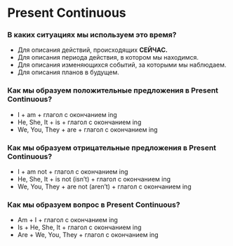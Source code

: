 # Present Continuous
### В каких ситуациях мы используем это время?
 - Для описания действий, происходящих **СЕЙЧАС.**
 - Для описания периода действия, в котором мы находимся.
 - Для описания изменяющихся событий, за которыми мы наблюдаем. 
 - Для описания планов в будущем.

### Как мы образуем положительные предложения в Present Continuous?
 - I + am + глагол с окончанием ing
 - He, She, It + is + глагол с окончанием ing
 - We, You, They + are + глагол с окончанием ing

### Как мы образуем отрицательные предложения в Present Continuous?
 - I + am not + глагол с окончанием ing
 - He, She, It + is not (isn’t) + глагол с окончанием ing
 - We, You, They + are not (aren’t) + глагол с окончанием ing

### Как мы образуем вопрос в Present Continuous?
 - Am + I + глагол с окончанием ing
 - Is + He, She, It + глагол с окончанием ing
 - Are + We, You, They + глагол с окончанием ing
